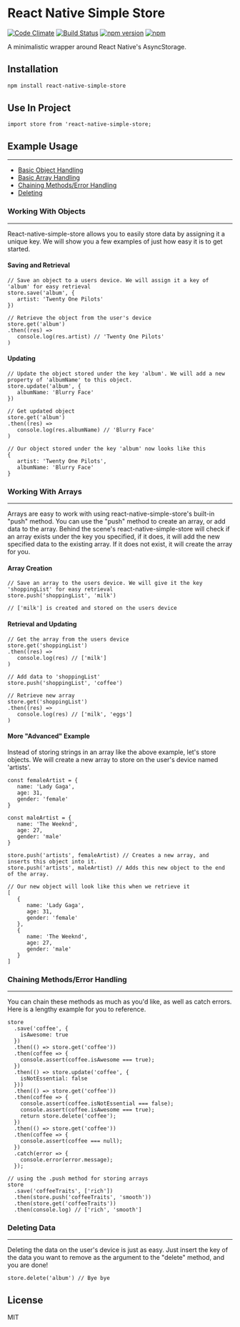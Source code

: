 # React Native Simple Store

[![Code Climate](https://codeclimate.com/github/jasonmerino/react-native-simple-store/badges/gpa.svg)](https://codeclimate.com/github/jasonmerino/react-native-simple-store)
[![Build Status](https://travis-ci.org/jasonmerino/react-native-simple-store.svg?branch=master)](https://travis-ci.org/jasonmerino/react-native-simple-store)
[![npm version](https://badge.fury.io/js/react-native-simple-store.svg)](http://badge.fury.io/js/react-native-simple-store)
[![npm](https://img.shields.io/npm/dm/localeval.svg)](https://www.npmjs.com/package/react-native-simple-store)

A minimalistic wrapper around React Native's AsyncStorage.

## Installation

```bash
npm install react-native-simple-store
```

## Use In Project
```
import store from 'react-native-simple-store;
```

## Example Usage


----------

 - [Basic Object Handling](#objects)
 - [Basic Array Handling](#arrays)
 - [Chaining Methods/Error Handling](#chaining)
 - [Deleting](#delete)


<a name="objects"></a>
### Working With Objects

----------
React-native-simple-store allows you to easily store data by assigning it a unique key. We will show you a few examples of just how easy it is to get started.


#### Saving and Retrieval

	// Save an object to a users device. We will assign it a key of 'album' for easy retrieval	   
    store.save('album', {
	   artist: 'Twenty One Pilots'
	})
	
	// Retrieve the object from the user's device
	store.get('album')
	.then((res) =>
	   console.log(res.artist) // 'Twenty One Pilots'
	)


#### Updating 
	// Update the object stored under the key 'album'. We will add a new property of 'albumName' to this object.
	store.update('album', {
	   albumName: 'Blurry Face'
	})

	// Get updated object
	store.get('album')
	.then((res) =>
	   console.log(res.albumName) // 'Blurry Face'
	)
	
	// Our object stored under the key 'album' now looks like this
	{
	   artist: 'Twenty One Pilots',
	   albumName: 'Blurry Face'
	}


<a name="arrays"></a>
### Working With Arrays

----------
Arrays are easy to work with using react-native-simple-store's built-in "push" method. You can use the "push" method to create an array, or add data to the array. Behind the scene's react-native-simple-store will check if an array exists under the key you specified, if it does, it will add the new specified data to the existing array. If it does not exist, it will create the array for you.


#### Array Creation
	// Save an array to the users device. We will give it the key 'shoppingList' for easy retrieval	
	store.push('shoppingList', 'milk') 
	
	// ['milk'] is created and stored on the users device


#### Retrieval and Updating
	// Get the array from the users device
	store.get('shoppingList')
	.then((res) =>
	   console.log(res) // ['milk']
	)
	
	// Add data to 'shoppingList'
	store.push('shoppingList', 'coffee')
	
	// Retrieve new array
	store.get('shoppingList')
	.then((res) =>
	   console.log(res) // ['milk', 'eggs']
	)


#### More "Advanced" Example
Instead of storing strings in an array like the above example, let's store objects. We will create a new array to store on the user's device named 'artists'.

	const femaleArtist = {
	   name: 'Lady Gaga',
	   age: 31,
	   gender: 'female'
	}
	
	const maleArtist = {
	   name: 'The Weeknd',
	   age: 27,
	   gender: 'male'
	}
	
	store.push('artists', femaleArtist) // Creates a new array, and inserts this object into it.
	store.push('artists', maleArtist) // Adds this new object to the end of the array.
	
	// Our new object will look like this when we retrieve it
	[
	   {
	      name: 'Lady Gaga',
	      age: 31,
	      gender: 'female'
	   },
	   {
	      name: 'The Weeknd',
	      age: 27,
	      gender: 'male'
	   }
	]
	
	

<a name="chaining"></a>
### Chaining Methods/Error Handling

----------
You can chain these methods as much as you'd like, as well as catch errors. Here is a lengthy example for you to reference.

	store
	  .save('coffee', {
	    isAwesome: true
	  })
	  .then(() => store.get('coffee'))
	  .then(coffee => {
	    console.assert(coffee.isAwesome === true);
	  })
	  .then(() => store.update('coffee', {
	    isNotEssential: false
	  }))
	  .then(() => store.get('coffee'))
	  .then(coffee => {
	    console.assert(coffee.isNotEssential === false);
	    console.assert(coffee.isAwesome === true);
	    return store.delete('coffee');
	  })
	  .then(() => store.get('coffee'))
	  .then(coffee => {
	    console.assert(coffee === null);
	  })
	  .catch(error => {
	    console.error(error.message);
	  });

	// using the .push method for storing arrays
	store
	  .save('coffeeTraits', ['rich'])
	  .then(store.push('coffeeTraits', 'smooth'))
	  .then(store.get('coffeeTraits'))
	  .then(console.log) // ['rich', 'smooth']



<a name="delete"></a>
### Deleting Data

----------
Deleting the data on the user's device is just as easy. Just insert the key of the data you want to remove as the argument to the "delete" method, and you are done!

	store.delete('album') // Bye bye 


## License

MIT
